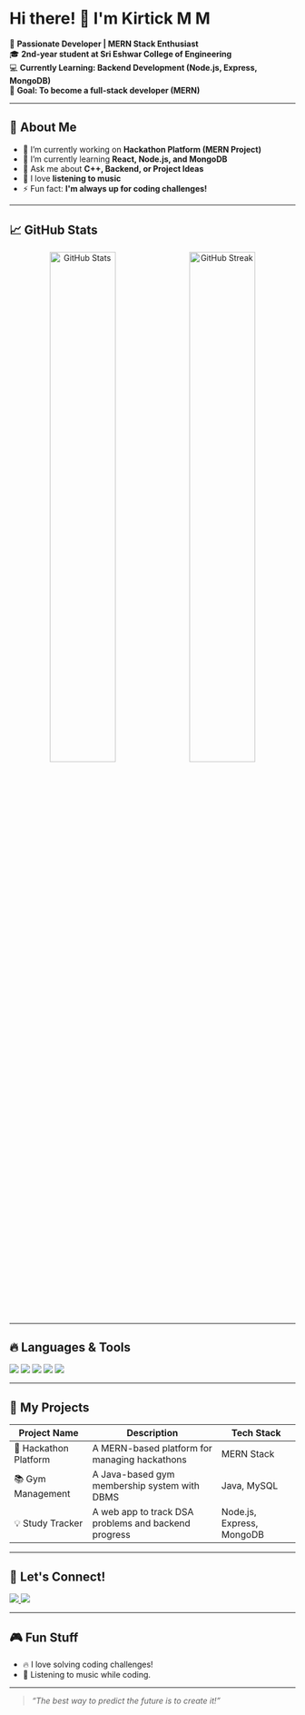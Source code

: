 # Hi there! 👋 I'm Kirtick M M 

🚀 **Passionate Developer | MERN Stack Enthusiast**  
🎓 **2nd-year student at Sri Eshwar College of Engineering**  
💻 **Currently Learning: Backend Development (Node.js, Express, MongoDB)**  
🎯 **Goal: To become a full-stack developer (MERN)**  

---

## 🚀 **About Me**
- 🔭 I’m currently working on **Hackathon Platform (MERN Project)**  
- 🌱 I’m currently learning **React, Node.js, and MongoDB**  
- 💬 Ask me about **C++, Backend, or Project Ideas**  
- 🎵 I love **listening to music**  
- ⚡ Fun fact: **I'm always up for coding challenges!**  

---

## 📈 **GitHub Stats**

<p align="center">
  <img src="https://github-readme-stats.vercel.app/api?username=kirtick28&show_icons=true&theme=radical" alt="GitHub Stats" width="48%"/>
  <img src="https://github-readme-streak-stats.herokuapp.com/?user=kirtick28&theme=radical" alt="GitHub Streak" width="48%"/>
</p>

---

## 🔥 **Languages & Tools**

<p>
  <img src="https://img.shields.io/badge/Node.js-43853D?style=for-the-badge&logo=node.js&logoColor=white" />
  <img src="https://img.shields.io/badge/Express.js-404D59?style=for-the-badge" />
  <img src="https://img.shields.io/badge/MongoDB-47A248?style=for-the-badge&logo=mongodb&logoColor=white" />
  <img src="https://img.shields.io/badge/React-61DAFB?style=for-the-badge&logo=react&logoColor=white" />
  <img src="https://img.shields.io/badge/C++-00599C?style=for-the-badge&logo=c%2B%2B&logoColor=white" />
</p>

---

## 🌟 **My Projects**
| Project Name       | Description                                         | Tech Stack           |
|--------------------|-----------------------------------------------------|----------------------|
| 🧩 Hackathon Platform | A MERN-based platform for managing hackathons      | MERN Stack           |
| 📚 Gym Management   | A Java-based gym membership system with DBMS       | Java, MySQL          |
| 💡 Study Tracker    | A web app to track DSA problems and backend progress | Node.js, Express, MongoDB |

---

## 🎯 **Let's Connect!**

<p>
  <a href="https://www.linkedin.com/in/kirtick28" target="_blank">
    <img src="https://img.shields.io/badge/LinkedIn-blue?style=for-the-badge&logo=linkedin&logoColor=white" />
  </a>
  <a href="mailto:kirtick.mm@gmail.com">
    <img src="https://img.shields.io/badge/Email-red?style=for-the-badge&logo=gmail&logoColor=white" />
  </a>
</p>

---

## 🎮 **Fun Stuff**
- 🔥 I love solving coding challenges!  
- 🎵 Listening to music while coding.   

---

> _“The best way to predict the future is to create it!”_

